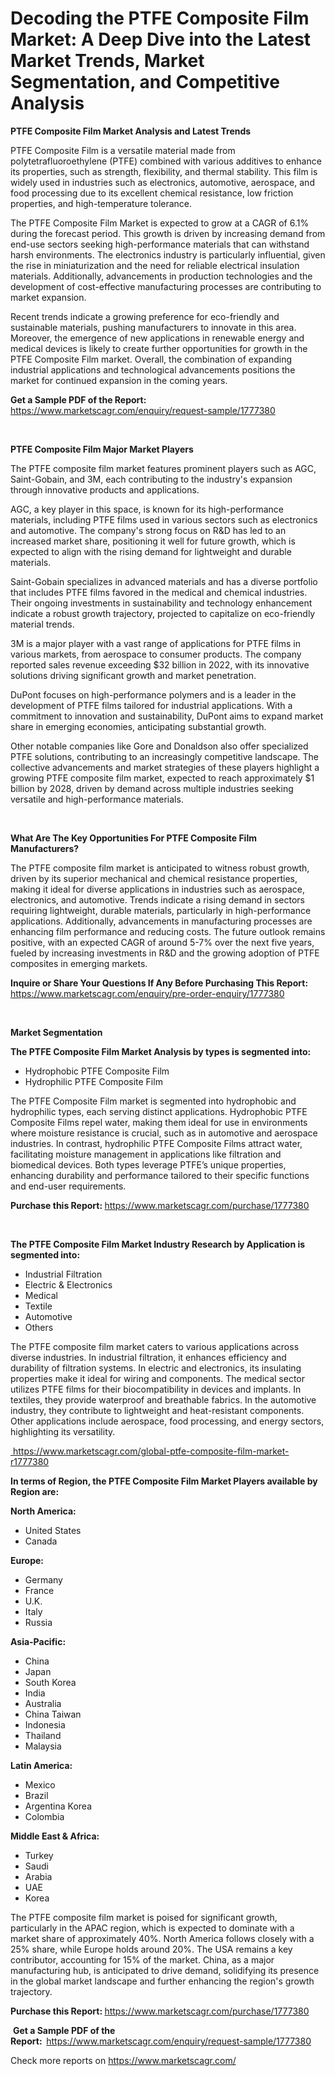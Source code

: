 <p><h1>Decoding the PTFE Composite Film Market: A Deep Dive into the Latest Market Trends, Market Segmentation, and Competitive Analysis</h1></p><p><strong>PTFE Composite Film Market Analysis and Latest Trends</strong></p>
<p><p>PTFE Composite Film is a versatile material made from polytetrafluoroethylene (PTFE) combined with various additives to enhance its properties, such as strength, flexibility, and thermal stability. This film is widely used in industries such as electronics, automotive, aerospace, and food processing due to its excellent chemical resistance, low friction properties, and high-temperature tolerance.</p><p>The PTFE Composite Film Market is expected to grow at a CAGR of 6.1% during the forecast period. This growth is driven by increasing demand from end-use sectors seeking high-performance materials that can withstand harsh environments. The electronics industry is particularly influential, given the rise in miniaturization and the need for reliable electrical insulation materials. Additionally, advancements in production technologies and the development of cost-effective manufacturing processes are contributing to market expansion.</p><p>Recent trends indicate a growing preference for eco-friendly and sustainable materials, pushing manufacturers to innovate in this area. Moreover, the emergence of new applications in renewable energy and medical devices is likely to create further opportunities for growth in the PTFE Composite Film market. Overall, the combination of expanding industrial applications and technological advancements positions the market for continued expansion in the coming years.</p></p>
<p><strong>Get a Sample PDF of the Report:&nbsp;</strong> <a href="https://www.marketscagr.com/enquiry/request-sample/1777380?utm_campaign=1868&utm_medium=2&utm_source=Github&utm_content=ia&utm_term=03042025&utm_id=ptfe-composite-film">https://www.marketscagr.com/enquiry/request-sample/1777380</a></p>
<p>&nbsp;</p>
<p><strong>PTFE Composite Film Major Market Players</strong></p>
<p><p>The PTFE composite film market features prominent players such as AGC, Saint-Gobain, and 3M, each contributing to the industry's expansion through innovative products and applications. </p><p>AGC, a key player in this space, is known for its high-performance materials, including PTFE films used in various sectors such as electronics and automotive. The company's strong focus on R&D has led to an increased market share, positioning it well for future growth, which is expected to align with the rising demand for lightweight and durable materials.</p><p>Saint-Gobain specializes in advanced materials and has a diverse portfolio that includes PTFE films favored in the medical and chemical industries. Their ongoing investments in sustainability and technology enhancement indicate a robust growth trajectory, projected to capitalize on eco-friendly material trends.</p><p>3M is a major player with a vast range of applications for PTFE films in various markets, from aerospace to consumer products. The company reported sales revenue exceeding $32 billion in 2022, with its innovative solutions driving significant growth and market penetration.</p><p>DuPont focuses on high-performance polymers and is a leader in the development of PTFE films tailored for industrial applications. With a commitment to innovation and sustainability, DuPont aims to expand market share in emerging economies, anticipating substantial growth.</p><p>Other notable companies like Gore and Donaldson also offer specialized PTFE solutions, contributing to an increasingly competitive landscape. The collective advancements and market strategies of these players highlight a growing PTFE composite film market, expected to reach approximately $1 billion by 2028, driven by demand across multiple industries seeking versatile and high-performance materials.</p></p>
<p>&nbsp;</p>
<p><strong>What Are The Key Opportunities For PTFE Composite Film Manufacturers?</strong></p>
<p><p>The PTFE composite film market is anticipated to witness robust growth, driven by its superior mechanical and chemical resistance properties, making it ideal for diverse applications in industries such as aerospace, electronics, and automotive. Trends indicate a rising demand in sectors requiring lightweight, durable materials, particularly in high-performance applications. Additionally, advancements in manufacturing processes are enhancing film performance and reducing costs. The future outlook remains positive, with an expected CAGR of around 5-7% over the next five years, fueled by increasing investments in R&D and the growing adoption of PTFE composites in emerging markets.</p></p>
<p><strong>Inquire or Share Your Questions If Any Before Purchasing This Report:</strong> <a href="https://www.marketscagr.com/enquiry/pre-order-enquiry/1777380?utm_campaign=1868&utm_medium=2&utm_source=Github&utm_content=ia&utm_term=03042025&utm_id=ptfe-composite-film">https://www.marketscagr.com/enquiry/pre-order-enquiry/1777380</a></p>
<p>&nbsp;</p>
<p><strong>Market Segmentation</strong></p>
<p><strong>The PTFE Composite Film Market Analysis by types is segmented into:</strong></p>
<p><ul><li>Hydrophobic PTFE Composite Film</li><li>Hydrophilic PTFE Composite Film</li></ul></p>
<p><p>The PTFE Composite Film market is segmented into hydrophobic and hydrophilic types, each serving distinct applications. Hydrophobic PTFE Composite Films repel water, making them ideal for use in environments where moisture resistance is crucial, such as in automotive and aerospace industries. In contrast, hydrophilic PTFE Composite Films attract water, facilitating moisture management in applications like filtration and biomedical devices. Both types leverage PTFE’s unique properties, enhancing durability and performance tailored to their specific functions and end-user requirements.</p></p>
<p><strong>Purchase this Report:&nbsp;</strong><a href="https://www.marketscagr.com/purchase/1777380?utm_campaign=1868&utm_medium=2&utm_source=Github&utm_content=ia&utm_term=03042025&utm_id=ptfe-composite-film">https://www.marketscagr.com/purchase/1777380</a></p>
<p>&nbsp;</p>
<p><strong>The PTFE Composite Film Market Industry Research by Application is segmented into:</strong></p>
<p><ul><li>Industrial Filtration</li><li>Electric & Electronics</li><li>Medical</li><li>Textile</li><li>Automotive</li><li>Others</li></ul></p>
<p><p>The PTFE composite film market caters to various applications across diverse industries. In industrial filtration, it enhances efficiency and durability of filtration systems. In electric and electronics, its insulating properties make it ideal for wiring and components. The medical sector utilizes PTFE films for their biocompatibility in devices and implants. In textiles, they provide waterproof and breathable fabrics. In the automotive industry, they contribute to lightweight and heat-resistant components. Other applications include aerospace, food processing, and energy sectors, highlighting its versatility.</p></p>
<p><a href="https://www.marketscagr.com/global-ptfe-composite-film-market-r1777380?utm_campaign=1868&utm_medium=2&utm_source=Github&utm_content=ia&utm_term=03042025&utm_id=ptfe-composite-film">&nbsp;https://www.marketscagr.com/global-ptfe-composite-film-market-r1777380</a></p>
<p><strong>In terms of Region, the PTFE Composite Film Market Players available by Region are:</strong></p>
<p>
    <p> <strong> North America: </strong>
        <ul>
            <li>United States</li>
            <li>Canada</li>
        </ul>
        </p> 
    <p> <strong> Europe: </strong>
        <ul>
            <li>Germany</li>
            <li>France</li>
            <li>U.K.</li>
            <li>Italy</li>
            <li>Russia</li>
        </ul>
        </p> 
    <p> <strong> Asia-Pacific: </strong>
        <ul>
            <li>China</li>
            <li>Japan</li>
            <li>South Korea</li>
            <li>India</li>
            <li>Australia</li>
            <li>China Taiwan</li>
            <li>Indonesia</li>
            <li>Thailand</li>
            <li>Malaysia</li>
        </ul>
        </p> 
    <p> <strong> Latin America: </strong>
        <ul>
            <li>Mexico</li>
            <li>Brazil</li>
            <li>Argentina Korea</li>
            <li>Colombia</li>
        </ul>
        </p> 
    <p> <strong> Middle East & Africa: </strong>
        <ul>
            <li>Turkey</li>
            <li>Saudi</li>
            <li>Arabia</li>
            <li>UAE</li>
            <li>Korea</li>
        </ul>
    </p>
    </p>
<p><p>The PTFE composite film market is poised for significant growth, particularly in the APAC region, which is expected to dominate with a market share of approximately 40%. North America follows closely with a 25% share, while Europe holds around 20%. The USA remains a key contributor, accounting for 15% of the market. China, as a major manufacturing hub, is anticipated to drive demand, solidifying its presence in the global market landscape and further enhancing the region's growth trajectory.</p></p>
<p><strong>Purchase this Report: </strong><a href="https://www.marketscagr.com/purchase/1777380?utm_campaign=1868&utm_medium=2&utm_source=Github&utm_content=ia&utm_term=03042025&utm_id=ptfe-composite-film">https://www.marketscagr.com/purchase/1777380</a></p>
<p>&nbsp;<strong>Get a Sample PDF of the Report:&nbsp;&nbsp;</strong><a href="https://www.marketscagr.com/enquiry/request-sample/1777380?utm_campaign=1868&utm_medium=2&utm_source=Github&utm_content=ia&utm_term=03042025&utm_id=ptfe-composite-film">https://www.marketscagr.com/enquiry/request-sample/1777380</a></p>
<p><strong></strong></p>
<p>Check more reports on <a href="https://www.marketscagr.com/?utm_campaign=1868&utm_medium=2&utm_source=Github&utm_content=ia&utm_term=03042025&utm_id=ptfe-composite-film">https://www.marketscagr.com/</a></p>